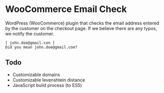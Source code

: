 # WooCommerce Email Check

WordPress (WooCommerce) plugin that checks the email address entered by the customer on the checkout page. If we believe there are any typos, we notify the customer.

```
[ john.doe@gmail.con ]
Did you mean john.doe@gmail.com?
```

## Todo
- Customizable domains
- Customizable levenshtein distance
- JavaScript build process (to ES5)